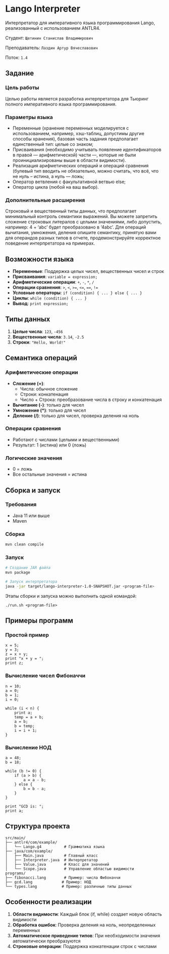# Lango Interpreter

Интерпретатор для императивного языка программирования Lango, реализованный с использованием ANTLR4.

Студент: ```Щетинин Станислав Владимирович```

Преподаватель: ```Лаздин Артур Вячеславович```

Поток: ```1.4```

## Задание
### Цель работы
Целью работы является разработка интерпретатора для Тьюринг полного императивного языка
программирования.
### Параметры языка
- Переменные (хранение переменных моделируется с использованием, например, хэш-таблиц,
допустимы другие способы хранения), базовая часть задания предполагает единственный тип:
целые со знаком;
- Присваивания (необходимо учитывать появление идентификаторов в правой —
арифметической) части —, которые не были проинициализированы выше в области
видимости).
- Реализация арифметических операций и операций сравнения (булевый тип вводить не
обязательно, можно считать, что всё, что не нуль – истина, а нуль — ложь;
- Оператор ветвления с факультативной ветвью else;
- Оператор цикла (любой на ваш выбор).
### Дополнительные расширения
Строковый и вещественный типы данных, что предполагает минимальный контроль семантики
выражений. Вы можете запретить сложение строковых литералов с целыми значениями, либо
допустить, например: 4 + ‘abc’ будет преобразовано в ‘4abc’. Для операций вычитания, умножения,
деления опишите семантику, принятую вами для операндов разных типов в отчете,
продемонстрируйте корректное поведение интерпретатора на примерах.

## Возможности языка

- **Переменные**: Поддержка целых чисел, вещественных чисел и строк
- **Присваивания**: `variable = expression;`
- **Арифметические операции**: `+`, `-`, `*`, `/`
- **Операции сравнения**: `>`, `<`, `>=`, `<=`, `==`, `!=`
- **Условные операторы**: `if (condition) { ... } else { ... }`
- **Циклы**: `while (condition) { ... }`
- **Вывод**: `print expression;`

## Типы данных

1. **Целые числа**: `123`, `-456`
2. **Вещественные числа**: `3.14`, `-2.5`
3. **Строки**: `"Hello, World!"`

## Семантика операций

### Арифметические операции
- **Сложение (+)**: 
  - Числа: обычное сложение
  - Строки: конкатенация
  - Число + Строка: преобразование числа в строку и конкатенация
- **Вычитание (-)**: только для чисел
- **Умножение (*)**: только для чисел
- **Деление (/)**: только для чисел, проверка деления на ноль

### Операции сравнения
- Работают с числами (целыми и вещественными)
- Результат: 1 (истина) или 0 (ложь)

### Логические значения
- 0 = ложь
- Все остальные значения = истина

## Сборка и запуск

### Требования
- Java 11 или выше
- Maven

### Сборка
```bash
mvn clean compile
```

### Запуск
```bash
# Создание JAR файла
mvn package

# Запуск интерпретатора
java -jar target/lango-interpreter-1.0-SNAPSHOT.jar <program-file>
```

Этапы сборки и запуска можно выполнить одной командой:
```
./run.sh <program-file>
```

## Примеры программ

### Простой пример
```
x = 5;
y = 3;
z = x + y;
print "x + y = ";
print z;
```

### Вычисление чисел Фибоначчи
```
n = 10;
a = 0;
b = 1;
i = 0;

while (i < n) {
    print a;
    temp = a + b;
    a = b;
    b = temp;
    i = i + 1;
}
```

### Вычисление НОД
```
a = 48;
b = 18;

while (b != 0) {
    if (a > b) {
        a = a - b;
    } else {
        b = b - a;
    }
}

print "GCD is: ";
print a;
```

## Структура проекта

```
src/main/
├── antlr4/com/example/
│   └── Lango.g4          # Грамматика языка
├── java/com/example/
│   ├── Main.java         # Главный класс
│   ├── Interpreter.java  # Интерпретатор
│   ├── Value.java        # Класс для значений
│   └── Scope.java        # Управление областью видимости
programs/
├── fibonacci.lang        # Пример: числа Фибоначчи
├── gcd.lang             # Пример: НОД
└── types.lang           # Пример: различные типы данных
```

## Особенности реализации

1. **Области видимости**: Каждый блок (if, while) создает новую область видимости
2. **Обработка ошибок**: Проверка деления на ноль, неопределенных переменных
3. **Автоматическое приведение типов**: При необходимости значения автоматически преобразуются
4. **Строковые операции**: Поддержка конкатенации строк с числами 
